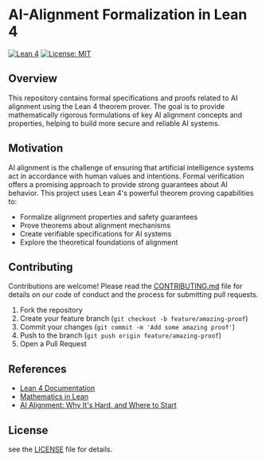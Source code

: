 # AI-Alignment Formalization in Lean 4

[![Lean 4](https://img.shields.io/badge/lean-4-brightgreen)](https://github.com/leanprover/lean4)
[![License: MIT](https://img.shields.io/badge/License-MIT-yellow.svg)](https://opensource.org/licenses/MIT)

## Overview

This repository contains formal specifications and proofs related to AI alignment using the Lean 4 theorem prover. The goal is to provide mathematically rigorous formulations of key AI alignment concepts and properties, helping to build more secure and reliable AI systems.

## Motivation

AI alignment is the challenge of ensuring that artificial intelligence systems act in accordance with human values and intentions. Formal verification offers a promising approach to provide strong guarantees about AI behavior. This project uses Lean 4's powerful theorem proving capabilities to:

- Formalize alignment properties and safety guarantees
- Prove theorems about alignment mechanisms
- Create verifiable specifications for AI systems
- Explore the theoretical foundations of alignment


## Contributing

Contributions are welcome! Please read the [CONTRIBUTING.md](CONTRIBUTING.md) file for details on our code of conduct and the process for submitting pull requests.

1. Fork the repository
2. Create your feature branch (`git checkout -b feature/amazing-proof`)
3. Commit your changes (`git commit -m 'Add some amazing proof'`)
4. Push to the branch (`git push origin feature/amazing-proof`)
5. Open a Pull Request

## References

- [Lean 4 Documentation](https://leanprover.github.io/lean4/doc/)
- [Mathematics in Lean](https://leanprover-community.github.io/mathematics_in_lean/)
- [AI Alignment: Why It's Hard, and Where to Start](https://intelligence.org/files/AlignmentMachineLearning.pdf)

## License

see the [LICENSE](LICENSE) file for details.
